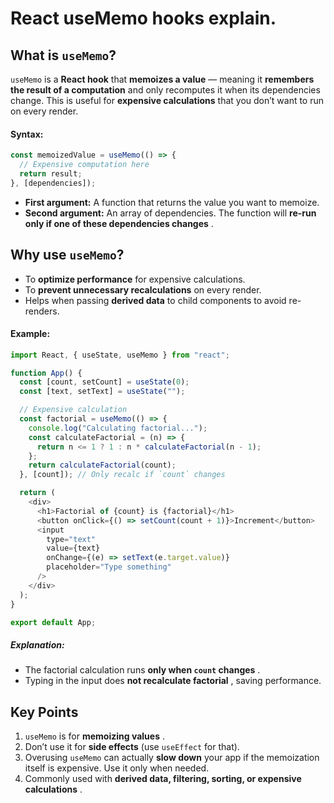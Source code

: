 # React useMemo hooks explain.

## **What is `useMemo`?**

`useMemo` is a **React hook** that **memoizes a value** — meaning it **remembers the result of a computation** and only recomputes it when its dependencies change. This is useful for **expensive calculations** that you don’t want to run on every render.

#### Syntax:

```javascript
const memoizedValue = useMemo(() => {
  // Expensive computation here
  return result;
}, [dependencies]);
```

* **First argument:** A function that returns the value you want to memoize.
* **Second argument:** An array of dependencies. The function will  **re-run only if one of these dependencies changes** .

## Why use `useMemo`?

* To **optimize performance** for expensive calculations.
* To **prevent unnecessary recalculations** on every render.
* Helps when passing **derived data** to child components to avoid re-renders.

#### Example:

```javascript
import React, { useState, useMemo } from "react";

function App() {
  const [count, setCount] = useState(0);
  const [text, setText] = useState("");

  // Expensive calculation
  const factorial = useMemo(() => {
    console.log("Calculating factorial...");
    const calculateFactorial = (n) => {
      return n <= 1 ? 1 : n * calculateFactorial(n - 1);
    };
    return calculateFactorial(count);
  }, [count]); // Only recalc if `count` changes

  return (
    <div>
      <h1>Factorial of {count} is {factorial}</h1>
      <button onClick={() => setCount(count + 1)}>Increment</button>
      <input 
        type="text" 
        value={text} 
        onChange={(e) => setText(e.target.value)} 
        placeholder="Type something"
      />
    </div>
  );
}

export default App;
```

##### **Explanation:**

* The factorial calculation runs  **only when `count` changes** .
* Typing in the input does  **not recalculate factorial** , saving performance.

## **Key Points**

1. `useMemo` is for  **memoizing values** .
2. Don’t use it for **side effects** (use `useEffect` for that).
3. Overusing `useMemo` can actually **slow down** your app if the memoization itself is expensive. Use it only when needed.
4. Commonly used with  **derived data, filtering, sorting, or expensive calculations** .
